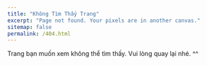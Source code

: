 ```yaml
---
title: "Không Tìm Thấy Trang"
excerpt: "Page not found. Your pixels are in another canvas."
sitemap: false
permalink: /404.html
---
```


Trang bạn muốn xem không thể tìm thấy. Vui lòng quay lại nhé. ^^

